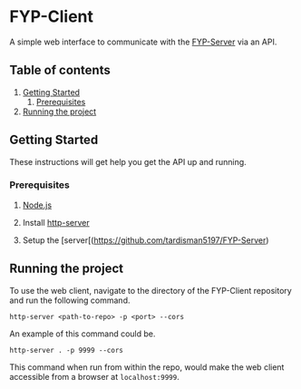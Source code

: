 # FYP-Client

A simple web interface to communicate with the [FYP-Server](https://github.com/tardisman5197/FYP-Server) via an API.

## Table of contents
1. [Getting Started](#getting-started)
    1. [Prerequisites](#prerequisites)
2. [Running the project](#running-the-project)


## Getting Started
 
These instructions will get help you get the API up and running.

### Prerequisites

1. [Node.js](https://nodejs.org/en/)

2. Install [http-server](https://www.npmjs.com/package/http-server)

3. Setup the [server[(https://github.com/tardisman5197/FYP-Server)

## Running the project

To use the web client, navigate to the directory of the FYP-Client repository and run the following command.

```
http-server <path-to-repo> -p <port> --cors
```

An example of this command could be.

```
http-server . -p 9999 --cors
```

This command when run from within the repo, would make the web client accessible from a browser at `localhost:9999`.
